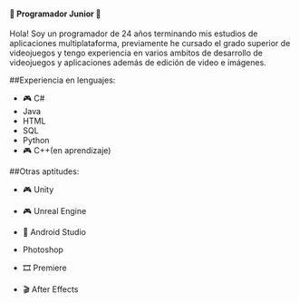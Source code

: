 #### :space_invader: Programador Junior :space_invader:

Hola! Soy un programador de 24 años terminando mis estudios de aplicaciones multiplataforma, previamente he cursado el grado superior de videojuegos y tengo experiencia en varios ambitos de desarrollo de videojuegos y aplicaciones además de edición de video e imágenes.

##Experiencia en lenguajes:

- :video_game: C#
- Java
- HTML
- SQL
- Python
- :video_game: C++(en aprendizaje)

##Otras aptitudes:

- :video_game: Unity
- :video_game: Unreal Engine
- :iphone: Android Studio
  
- Photoshop
- :film_strip: Premiere
- :clapper: After Effects

<!--
**JaviFaren/JaviFaren** is a ✨ _special_ ✨ repository because its `README.md` (this file) appears on your GitHub profile.

Here are some ideas to get you started:

- 🔭 I’m currently working on ...
- 🌱 I’m currently learning ...
- 👯 I’m looking to collaborate on ...
- 🤔 I’m looking for help with ...
- 💬 Ask me about ...
- 📫 How to reach me: ...
- 😄 Pronouns: ...
- ⚡ Fun fact: ...
-->
